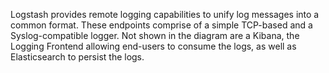 ---
---
Logstash provides remote logging capabilities to unify log messages into a common format. These endpoints comprise of a simple TCP-based and a Syslog-compatible logger. Not shown in the diagram are a Kibana, the Logging Frontend allowing end-users to consume the logs, as well as Elasticsearch to persist the logs.

